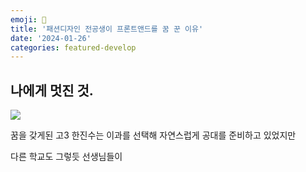 ```yaml
---
emoji: 📐
title: '패션디자인 전공생이 프론트앤드를 꿈 꾼 이유'
date: '2024-01-26'
categories: featured-develop
---
```


## 나에게 멋진 것.

![](fashion.jpg)

꿈을 갖게된 고3 한진수는 이과를 선택해 자연스럽게 공대를 준비하고 있었지만

다른 학교도 그렇듯 선생님들이 


```toc
```